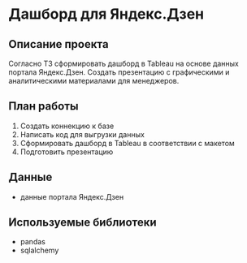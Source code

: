 # Дашборд для Яндекс.Дзен
## Описание проекта
Согласно ТЗ сформировать дашборд в Tableau на основе данных портала Яндекс.Дзен. Создать презентацию с графическими и аналитическими материалами для менеджеров.

## План работы
1. Создать коннекцию к базе
2. Написать код для выгрузки данных
3. Сформировать дашборд в Tableau в соответствии с макетом
4. Подготовить презентацию

## Данные
- данные портала Яндекс.Дзен

## Используемые библиотеки
- pandas
- sqlalchemy